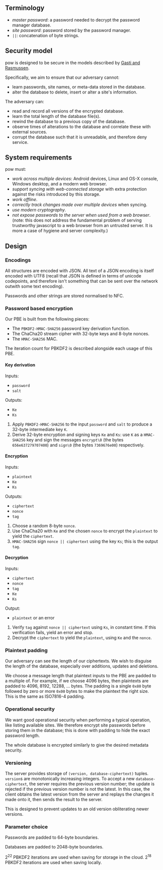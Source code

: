 ## Terminology

* *master password*: a password needed to decrypt the password manager database.
* *site password*: password stored by the password manager.
* `||`: concatenation of byte strings.

## Security model

pow is designed to be secure in the models described by
[Gasti and Rasmussen](http://www.cs.ox.ac.uk/files/6487/pwvault.pdf).

Specifically, we aim to ensure that our adversary cannot:

* learn passwords, site names, or meta-data stored in the database.
* alter the database to delete, insert or alter a site's information.

The adversary can:

* read and record all versions of the encrypted database.
* learn the total length of the database file(s).
* rewind the database to a previous copy of the database.
* observe times of alterations to the database and correlate these with external sources.
* corrupt the database such that it is unreadable, and therefore deny service.

## System requirements

pow must:

* *work across multiple devices*: Android devices, Linux and OS-X console, Windows desktop, and a modern web browser.
* *support syncing with web-connected storage* with extra protection against the risks introduced by this storage.
* *work offline*.
* *correctly track changes made over multiple devices* when syncing.
* *use modern cryptography*.
* *not expose passwords to the server when used from a web browser*. (note: this does not address the fundamental problem of serving trustworthy javascript to a web browser from an untrusted server.  It is more a case of hygiene and server complexity.)

## Design
### Encodings
All structures are encoded with JSON.  All text of a JSON encoding is itself encoded
with UTF8 (recall that JSON is defined in terms of unicode codepoints, and therefore
isn't something that can be sent over the network outwith some text encoding).

Passwords and other strings are stored normalised to NFC.

### Password based encryption

Our PBE is built from the following pieces:

- The `PBKDF2-HMAC-SHA256` password key derivation function.
- The ChaCha20 stream cipher with 32-byte keys and 8-byte nonces.
- The `HMAC-SHA256` MAC.

The iteration count for PBKDF2 is described alongside each usage of this PBE.

#### Key derivation

Inputs:

- `password`
- `salt`

Outputs:

- `Ke`
- `Ks`

1. Apply `PBKDF2-HMAC-SHA256` to the input `password` and `salt` to produce a 32-byte intermediate key `K`.
2. Derive 32-byte encryption and signing keys `Ke` and `Ks`:
   use `K` as a `HMAC-SHA256` key and sign the messages `encrypt\0` (the bytes `656e637279707400`)
   and `sign\0` (the bytes `7369676e00`) respectively.

#### Encryption

Inputs:

- `plaintext`
- `Ke`
- `Ks`

Outputs:

- `ciphertext`
- `nonce`
- `tag`

1. Choose a random 8-byte `nonce`.
2. Use ChaCha20 with `Ke` and the chosen `nonce` to encrypt the `plaintext` to yield the `ciphertext`.
3. `HMAC-SHA256` sign `nonce || ciphertext` using the key `Ks`; this is the output `tag`.

#### Decryption
Inputs:

- `ciphertext`
- `nonce`
- `tag`
- `Ke`
- `Ks`

Output:

- `plaintext` or an error

1. Verify `tag` against `nonce || ciphertext` using `Ks`, in constant time.  If this verification fails, yield an error and stop.
2. Decrypt the `ciphertext` to yield the `plaintext`, using `Ke` and the `nonce`.

### Plaintext padding
Our adversary can see the length of our ciphertexts.  We wish to disguise the length
of the database, especially over additions, updates and deletions.

We choose a message length that plaintext inputs to the PBE are padded to a multiple of.
For example, if we choose 4096 bytes, then plaintexts are padded to 4096, 8192, 12288, ... bytes.
The padding is a single `0x80` byte followed by zero or more `0x00` bytes to make the plaintext
the right size.  This is the same as ISO7816-4 padding.

### Operational security
We want good operational security when performing a typical operation, like listing available sites.
We therefore encrypt site passwords before storing them in the database; this is done with padding
to hide the exact password length.

The whole database is encrypted similarly to give the desired metadata security.

### Versioning
The server provides storage of `(version, database-ciphertext)` tuples.  `version`s are monotonically
increasing integers.  To accept a new `database-ciphertext`, the server requires the previous version
number; the update is rejected if the previous version number is not the latest.  In this case, the
client obtains the latest version from the server and replays the changes it made onto it, then sends
the result to the server.

This is designed to prevent updates to an old version obliterating newer versions.

### Parameter choice
Passwords are padded to 64-byte boundaries.

Databases are padded to 2048-byte boundaries.

2<sup>22</sup> PBKDF2 iterations are used when saving for storage in the cloud.
2<sup>18</sup> PBKDF2 iterations are used when saving locally.
